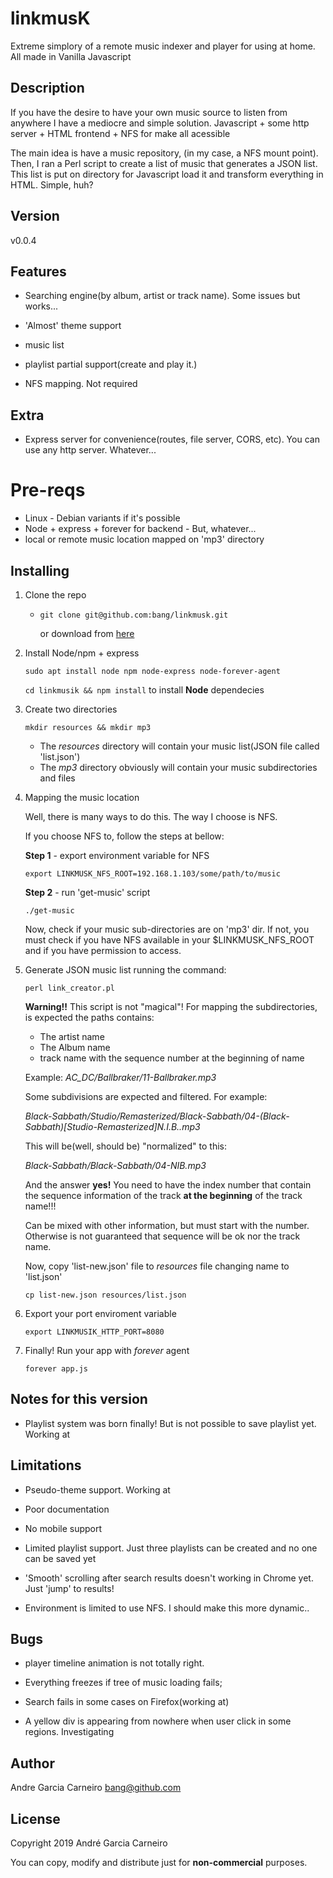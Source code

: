 # linkmusK
Extreme simplory of a remote music indexer and player for using at home. All made in Vanilla Javascript


## Description

If you have the desire to have your own music source to listen from anywhere I have a mediocre and simple solution. Javascript + some http server + HTML frontend + NFS for make all acessible



The main idea is have a music repository, (in my case, a NFS mount point). Then, I ran a Perl script to create a list of music that generates a JSON list. This list is put on directory for Javascript load it and transform everything in HTML. Simple, huh?



## Version

v0.0.4



## Features

* Searching engine(by album, artist or track name). Some issues but works...

* 'Almost' theme support

* music list

* playlist partial support(create and play it.)

* NFS mapping. Not required

  

## Extra

* Express server for convenience(routes, file server, CORS, etc). You can use any http server. Whatever...

  

# Pre-reqs



* Linux - Debian variants if it's possible
* Node + express + forever for backend - But, whatever... 
* local or remote music location mapped on 'mp3' directory



## Installing

1. Clone the repo

   - `git clone git@github.com:bang/linkmusk.git`

     or download from [here](https://github.com/bang/linkmusk/archive/master.zip)

     

2. Install Node/npm + express

   `sudo apt install node npm node-express node-forever-agent`

   

   `cd linkmusik && npm install` to install **Node** dependecies

   

3. Create two directories

   `mkdir resources && mkdir mp3`

   
   * The *resources* directory will contain your music list(JSON file called 'list.json')
   * The *mp3* directory obviously will contain your music subdirectories and files

   

4. Mapping the music location

   

   Well, there is many ways to do this. The way I choose is NFS.

   If you choose NFS to, follow the steps at bellow:

   

   **Step 1** - export environment variable for NFS

   `export LINKMUSK_NFS_ROOT=192.168.1.103/some/path/to/music`

   

   **Step 2** - run 'get-music' script

   `./get-music`

   

   Now, check if your music sub-directories are on 'mp3' dir. If not, you must check if you have NFS available in your $LINKMUSK_NFS_ROOT and if you have permission to access.

   

5. Generate JSON music list running the command:

   `perl link_creator.pl`

   

   **Warning!!** This script is not "magical"! For mapping the subdirectories, is expected the paths contains:

   

   * The artist name
   * The Album name
   * track name with the sequence number at the beginning of name

   

   Example: *AC_DC/Ballbraker/11-Ballbraker.mp3*

   

   Some subdivisions are expected and filtered. For example:

   

   *Black-Sabbath/Studio/Remasterized/Black-Sabbath/04-(Black-Sabbath)[Studio-Remasterized]N.I.B..mp3*

   

   This will be(well, should be) "normalized" to this:

   

   *Black-Sabbath/Black-Sabbath/04-NIB.mp3*

   

   And the answer **yes!** You need to have the index number that contain the sequence information of the track **at the beginning** of the track name!!! 

   

   Can be mixed with other information, but must start with the number. Otherwise is not guaranteed that sequence will be ok nor the track name. 

   

   Now, copy 'list-new.json' file to *resources* file changing name to 'list.json'

   `cp list-new.json resources/list.json`

   

6. Export your port enviroment variable

   `export LINKMUSIK_HTTP_PORT=8080`

   

7. Finally! Run your app with *forever* agent

   `forever app.js`







## Notes for this version

* Playlist system was born finally! But is not possible to save playlist yet. Working at

  


## Limitations

* Pseudo-theme support. Working at

* Poor documentation

* No mobile support

* Limited playlist support. Just three playlists can be created and no one can be saved yet

* 'Smooth' scrolling after search results doesn't working in Chrome yet. Just 'jump' to results!

* Environment is limited to use NFS. I should make this more dynamic.. 
  

## Bugs

* player timeline animation is not totally right.

* Everything freezes if tree of music loading fails;

* Search fails in some cases on Firefox(working at)

* A yellow div is appearing from nowhere when user click in some regions. Investigating

  


## Author

Andre Garcia Carneiro bang@github.com



## License

Copyright 2019 André Garcia Carneiro


You can copy, modify and distribute just for **non-commercial** purposes.



